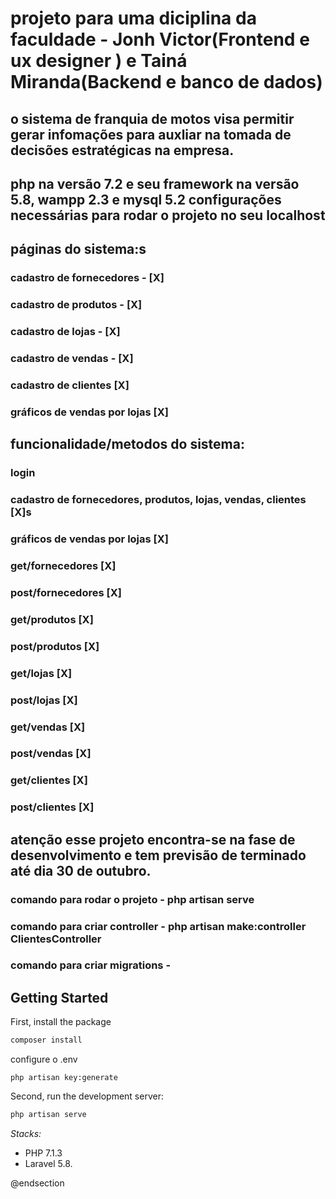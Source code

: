 # projeto para uma diciplina da faculdade - Jonh Victor(Frontend e ux designer ) e Tainá Miranda(Backend e banco de dados)
 ## o sistema de franquia de motos visa permitir gerar infomações para auxliar na tomada de decisões estratégicas na empresa.

 ## php na versão 7.2 e seu framework na versão 5.8, wampp 2.3 e mysql 5.2 configurações necessárias para rodar o projeto no seu localhost
 ## páginas do sistema:s
 ### cadastro de fornecedores - [X]
 ### cadastro de produtos - [X]
 ### cadastro de lojas - [X]
 ### cadastro de vendas - [X]
 ### cadastro de clientes [X]
 
 ### gráficos de vendas por lojas [X]
 
 ## funcionalidade/metodos do sistema: 

 ### login 
 ### cadastro de fornecedores, produtos, lojas, vendas, clientes [X]s
  ### gráficos de vendas por lojas [X]

 ###  get/fornecedores [X]
  ###  post/fornecedores [X]

 ###  get/produtos [X]
  ###  post/produtos [X]

 ###  get/lojas [X]
  ###  post/lojas [X]

 ###  get/vendas [X]
  ###  post/vendas [X]

  ###  get/clientes [X]
 ###  post/clientes [X]
 
## atenção esse projeto encontra-se na fase de desenvolvimento e tem previsão de terminado até dia 30 de outubro.
 ### comando para rodar o projeto - php artisan serve
 ### comando para criar controller -  php artisan make:controller ClientesController
  ### comando para criar migrations - 

## Getting Started

First, install the package

```bash
composer install
```

configure o .env
```
php artisan key:generate
```
Second, run the development server:

```bash
php artisan serve
```

*Stacks:*
- PHP 7.1.3
- Laravel 5.8.




@endsection